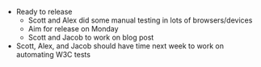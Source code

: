 * Ready to release
  * Scott and Alex did some manual testing in lots of browsers/devices
  * Aim for release on Monday
  * Scott and Jacob to work on blog post
* Scott, Alex, and Jacob should have time next week to work on automating W3C tests
